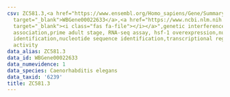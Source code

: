```yaml
---
csv: ZC581.3,<a href="https://www.ensembl.org/Homo_sapiens/Gene/Summary?db=core;g=WBGene00022633"
  target="_blank">WBGene00022633</a>,<a href="https://www.ncbi.nlm.nih.gov/pubmed/30894454"
  target="_blank"><i class="fas fa-file"></i></a>",genetic interference,functional
  association,prime adult stage, RNA-seq assay, hsf-1 overexpression,nucleotide sequence
  identification,nucleotide sequence identification,transcriptional regulation,up-regulates
  activity
data_alias: ZC581.3
data_id: WBGene00022633
data_numevidence: 1
data_species: Caenorhabditis elegans
data_taxid: '6239'
title: ZC581.3
---
```

